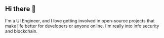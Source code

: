 ## Hi there 👋

I'm a UI Engineer, and I love getting involved in open-source projects that make life better for developers or anyone online. I'm really into info security and blockchain.

